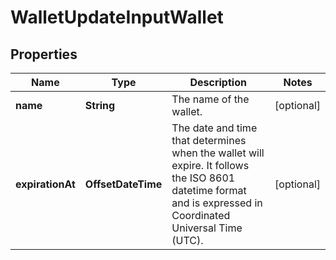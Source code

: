 

# WalletUpdateInputWallet


## Properties

| Name | Type | Description | Notes |
|------------ | ------------- | ------------- | -------------|
|**name** | **String** | The name of the wallet. |  [optional] |
|**expirationAt** | **OffsetDateTime** | The date and time that determines when the wallet will expire. It follows the ISO 8601 datetime format and is expressed in Coordinated Universal Time (UTC). |  [optional] |



